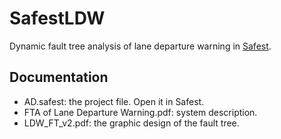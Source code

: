 # SafestLDW
Dynamic fault tree analysis of lane departure warning in [Safest](https://www.safest.dgbtek.com/index.html).

## Documentation
- AD.safest: the project file. Open it in Safest.
- FTA of Lane Departure Warning.pdf: system description.
- LDW_FT_v2.pdf: the graphic design of the fault tree.
